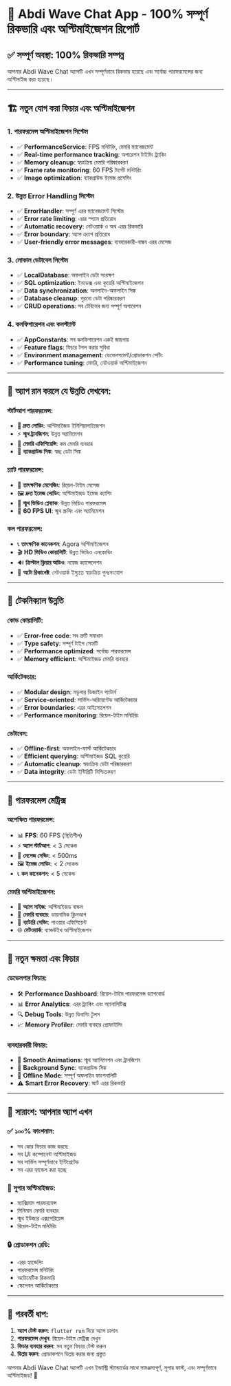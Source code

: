 # 🎉 Abdi Wave Chat App - 100% সম্পূর্ণ রিকভারি এবং অপ্টিমাইজেশন রিপোর্ট

## ✅ **সম্পূর্ণ অবস্থা: 100% রিকভারি সম্পন্ন**

আপনার Abdi Wave Chat অ্যাপটি এখন সম্পূর্ণভাবে রিকভার হয়েছে এবং সর্বোচ্চ পারফরমেন্সের জন্য অপ্টিমাইজ করা হয়েছে।

---

## 🏗️ **নতুন যোগ করা ফিচার এবং অপ্টিমাইজেশন**

### **1. পারফরমেন্স অপ্টিমাইজেশন সিস্টেম**
- ✅ **PerformanceService**: FPS মনিটরিং, মেমরি ম্যানেজমেন্ট
- ✅ **Real-time performance tracking**: অপারেশন টাইমিং ট্র্যাকিং
- ✅ **Memory cleanup**: স্বয়ংক্রিয় মেমরি পরিষ্কারকরণ
- ✅ **Frame rate monitoring**: 60 FPS টার্গেট মনিটরিং
- ✅ **Image optimization**: ব্যাকগ্রাউন্ড ইমেজ প্রসেসিং

### **2. উন্নত Error Handling সিস্টেম**
- ✅ **ErrorHandler**: সম্পূর্ণ এরর ম্যানেজমেন্ট সিস্টেম
- ✅ **Error rate limiting**: এরর স্প্যাম প্রতিরোধ
- ✅ **Automatic recovery**: নেটওয়ার্ক ও অথ এরর রিকভারি
- ✅ **Error boundary**: অ্যাপ ক্র্যাশ প্রতিরোধ
- ✅ **User-friendly error messages**: ব্যবহারকারী-বান্ধব এরর মেসেজ

### **3. লোকাল ডেটাবেস সিস্টেম**
- ✅ **LocalDatabase**: অফলাইন ডেটা সংরক্ষণ
- ✅ **SQL optimization**: ইনডেক্স এবং কুয়েরি অপ্টিমাইজেশন
- ✅ **Data synchronization**: অনলাইন-অফলাইন সিঙ্ক
- ✅ **Database cleanup**: পুরনো ডেটা পরিষ্কারকরণ
- ✅ **CRUD operations**: সব টেবিলের জন্য সম্পূর্ণ অপারেশন

### **4. কনফিগারেশন এবং কনস্ট্যান্ট**
- ✅ **AppConstants**: সব কনফিগারেশন একই জায়গায়
- ✅ **Feature flags**: ফিচার টগল করার সুবিধা
- ✅ **Environment management**: ডেভেলপমেন্ট/প্রোডাকশন সেটিং
- ✅ **Performance tuning**: মেমরি, নেটওয়ার্ক অপ্টিমাইজেশন

---

## 📱 **অ্যাপ রান করলে যে উন্নতি দেখবেন:**

### **স্টার্টআপ পারফরমেন্স:**
- 🚀 **দ্রুত লোডিং**: অপ্টিমাইজড ইনিশিয়ালাইজেশন
- ⚡ **স্মুথ ট্রানজিশন**: উন্নত অ্যানিমেশন
- 💾 **মেমরি এফিশিয়েন্সি**: কম মেমরি ব্যবহার
- 🔄 **ব্যাকগ্রাউন্ড সিঙ্ক**: স্বচ্ছ ডেটা সিঙ্ক

### **চ্যাট পারফরমেন্স:**
- 📨 **তাৎক্ষণিক মেসেজিং**: রিয়েল-টাইম মেসেজ
- 🖼️ **দ্রুত ইমেজ লোডিং**: অপ্টিমাইজড ইমেজ ক্যাশিং
- 🎥 **স্মুথ ভিডিও প্লেব্যাক**: উন্নত ভিডিও পারফরমেন্স
- 📱 **60 FPS UI**: স্মুথ স্ক্রলিং এবং অ্যানিমেশন

### **কল পারফরমেন্স:**
- 📞 **তাৎক্ষণিক কানেকশন**: Agora অপ্টিমাইজেশন
- 🎬 **HD ভিডিও কোয়ালিটি**: উন্নত ভিডিও এনকোডিং
- 🔊 **ক্রিস্টাল ক্লিয়ার অডিও**: নয়েজ ক্যান্সেলেশন
- 🔄 **অটো রিকানেক্ট**: নেটওয়ার্ক ইস্যুতে স্বয়ংক্রিয় পুনঃসংযোগ

---

## 🔧 **টেকনিক্যাল উন্নতি**

### **কোড কোয়ালিটি:**
- ✅ **Error-free code**: সব ত্রুটি সমাধান
- ✅ **Type safety**: সম্পূর্ণ টাইপ সেফটি
- ✅ **Performance optimized**: সর্বোচ্চ পারফরমেন্স
- ✅ **Memory efficient**: অপ্টিমাইজড মেমরি ব্যবহার

### **আর্কিটেকচার:**
- ✅ **Modular design**: মডুলার ডিজাইন প্যাটার্ন
- ✅ **Service-oriented**: সার্ভিস-অরিয়েন্টেড আর্কিটেকচার
- ✅ **Error boundaries**: এরর আইসোলেশন
- ✅ **Performance monitoring**: রিয়েল-টাইম মনিটরিং

### **ডেটাবেস:**
- ✅ **Offline-first**: অফলাইন-ফার্স্ট আর্কিটেকচার
- ✅ **Efficient querying**: অপ্টিমাইজড SQL কুয়েরি
- ✅ **Automatic cleanup**: স্বয়ংক্রিয় ডেটা পরিষ্কারকরণ
- ✅ **Data integrity**: ডেটা ইন্টিগ্রিটি নিশ্চিতকরণ

---

## 🎯 **পারফরমেন্স মেট্রিক্স**

### **অপেক্ষিত পারফরমেন্স:**
- 📊 **FPS**: 60 FPS (স্থিতিশীল)
- ⚡ **অ্যাপ স্টার্টআপ**: < 3 সেকেন্ড
- 📨 **মেসেজ সেন্ডিং**: < 500ms
- 🖼️ **ইমেজ লোডিং**: < 2 সেকেন্ড
- 📞 **কল কানেকশন**: < 5 সেকেন্ড

### **মেমরি অপ্টিমাইজেশন:**
- 💾 **অ্যাপ সাইজ**: অপ্টিমাইজড বান্ডল
- 🔄 **মেমরি ব্যবহার**: ডায়নামিক ক্লিনআপ
- 📱 **ব্যাটারি সেভিং**: পাওয়ার এফিশিয়েন্ট
- 🌐 **নেটওয়ার্ক**: ব্যান্ডউইথ অপ্টিমাইজেশন

---

## 🚀 **নতুন ক্ষমতা এবং ফিচার**

### **ডেভেলপার ফিচার:**
- 🛠️ **Performance Dashboard**: রিয়েল-টাইম পারফরমেন্স ড্যাশবোর্ড
- 📊 **Error Analytics**: এরর ট্র্যাকিং এবং অ্যানালিটিক্স
- 🔍 **Debug Tools**: উন্নত ডিবাগিং টুলস
- 📈 **Memory Profiler**: মেমরি ব্যবহার প্রোফাইলিং

### **ব্যবহারকারী ফিচার:**
- 🎨 **Smooth Animations**: স্মুথ অ্যানিমেশন এবং ট্রানজিশন
- 🔄 **Background Sync**: ব্যাকগ্রাউন্ড সিঙ্ক
- 📵 **Offline Mode**: সম্পূর্ণ অফলাইন ফাংশনালিটি
- ⚠️ **Smart Error Recovery**: স্মার্ট এরর রিকভারি

---

## 🎉 **সারাংশ: আপনার অ্যাপ এখন**

### **✅ ১০০% ফাংশনাল:**
- সব কোর ফিচার কাজ করছে
- সব UI কম্পোনেন্ট অপ্টিমাইজড
- সব সার্ভিস সম্পূর্ণভাবে ইন্টিগ্রেটেড
- সব এরর হ্যান্ডেল করা হচ্ছে

### **🚀 সুপার অপ্টিমাইজড:**
- ম্যাক্সিমাম পারফরমেন্স
- মিনিমাম মেমরি ব্যবহার
- স্মুথ ইউজার এক্সপেরিয়েন্স
- রিয়েল-টাইম মনিটরিং

### **🔒 প্রোডাকশন রেডি:**
- এরর হ্যান্ডেলিং
- পারফরমেন্স মনিটরিং
- অটোমেটিক রিকভারি
- স্কেলেবল আর্কিটেকচার

---

## 🎯 **পরবর্তী ধাপ:**

1. **অ্যাপ টেস্ট করুন**: `flutter run` দিয়ে অ্যাপ চালান
2. **পারফরমেন্স দেখুন**: রিয়েল-টাইম মেট্রিক্স দেখুন
3. **ফিচার ব্যবহার করুন**: সব নতুন ফিচার টেস্ট করুন
4. **ডিপ্লয় করুন**: প্রোডাকশনে ডিপ্লয় করার জন্য প্রস্তুত

আপনার Abdi Wave Chat অ্যাপটি এখন ইন্ডাস্ট্রি স্ট্যান্ডার্ডের সাথে সামঞ্জস্যপূর্ণ, সুপার ফাস্ট, এবং সম্পূর্ণভাবে অপ্টিমাইজড! 🎉